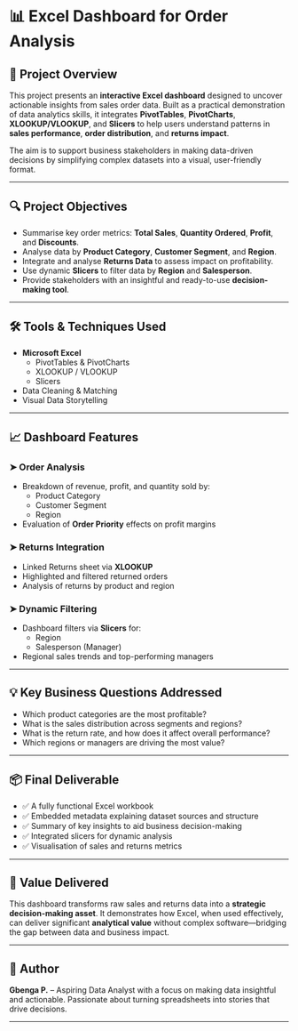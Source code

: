 # 📊 Excel Dashboard for Order Analysis

## 📁 Project Overview

This project presents an **interactive Excel dashboard** designed to uncover actionable insights from sales order data. Built as a practical demonstration of data analytics skills, it integrates **PivotTables**, **PivotCharts**, **XLOOKUP/VLOOKUP**, and **Slicers** to help users understand patterns in **sales performance**, **order distribution**, and **returns impact**.

The aim is to support business stakeholders in making data-driven decisions by simplifying complex datasets into a visual, user-friendly format.

---

## 🔍 Project Objectives

- Summarise key order metrics: **Total Sales**, **Quantity Ordered**, **Profit**, and **Discounts**.
- Analyse data by **Product Category**, **Customer Segment**, and **Region**.
- Integrate and analyse **Returns Data** to assess impact on profitability.
- Use dynamic **Slicers** to filter data by **Region** and **Salesperson**.
- Provide stakeholders with an insightful and ready-to-use **decision-making tool**.

---

## 🛠️ Tools & Techniques Used

- **Microsoft Excel**
  - PivotTables & PivotCharts
  - XLOOKUP / VLOOKUP
  - Slicers
- Data Cleaning & Matching
- Visual Data Storytelling

---

## 📈 Dashboard Features

### ➤ Order Analysis
- Breakdown of revenue, profit, and quantity sold by:
  - Product Category
  - Customer Segment
  - Region
- Evaluation of **Order Priority** effects on profit margins

### ➤ Returns Integration
- Linked Returns sheet via **XLOOKUP**
- Highlighted and filtered returned orders
- Analysis of returns by product and region

### ➤ Dynamic Filtering
- Dashboard filters via **Slicers** for:
  - Region
  - Salesperson (Manager)
- Regional sales trends and top-performing managers

---

## 💡 Key Business Questions Addressed

- Which product categories are the most profitable?
- What is the sales distribution across segments and regions?
- What is the return rate, and how does it affect overall performance?
- Which regions or managers are driving the most value?

---

## 📦 Final Deliverable

- ✅ A fully functional Excel workbook
- ✅ Embedded metadata explaining dataset sources and structure
- ✅ Summary of key insights to aid business decision-making
- ✅ Integrated slicers for dynamic analysis
- ✅ Visualisation of sales and returns metrics

---

## 🚀 Value Delivered

This dashboard transforms raw sales and returns data into a **strategic decision-making asset**. It demonstrates how Excel, when used effectively, can deliver significant **analytical value** without complex software—bridging the gap between data and business impact.

---

## 👤 Author

**Gbenga P.** – Aspiring Data Analyst with a focus on making data insightful and actionable. Passionate about turning spreadsheets into stories that drive decisions.

---
